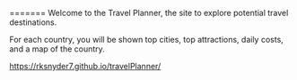 
=======
Welcome to the Travel Planner, the site to explore potential travel destinations. 

For each country, you will be shown top cities, top attractions, daily costs, and a map of the country. 

https://rksnyder7.github.io/travelPlanner/

